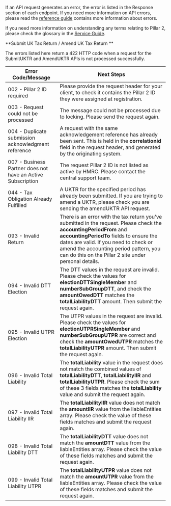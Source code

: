 If an API request generates an error, the error is listed in the Response section of each endpoint. If you need more information on API errors, please read the [reference guide](https://developer.service.hmrc.gov.uk/api-documentation/docs/reference-guide) contains more information about errors. 

If you need more information on understanding any terms relating to Pillar 2, please check the glossary in the [Service Guide](https://developer.development.tax.service.gov.uk/guides/pillar2-service-guide/). 

**Submit UK Tax Return / Amend UK Tax Return **

The errors listed here return a 422 HTTP code when a request for the SubmitUKTR and AmendUKTR APIs is not processed successfully. 

| Error Code/Message | Next Steps |
| -------------------| -----------|
| 002 - Pillar 2 ID required | Please provide the request header for your client, to check it contains the Pillar 2 ID they were assigned at registration. |
| 003 - Request could not be processed | The message could not be processed due to locking. Please send the request again. |
| 004 - Duplicate submission acknowledgment reference | A request with the same acknowledgement reference has already been sent. This is held in the **correlationid** field in the request header, and generated by the originating system. |
| 007 - Business Partner does not have an Active Subscription | The request Pillar 2 ID is not listed as active by HMRC. Please contact the central support team. | 
| 044 - Tax Obligation Already Fulfilled | A UKTR for the specified period has already been  submitted. If you are trying to amend a UKTR, please check you are sending the amendUKTR API request. |
| 093 - Invalid Return | There is an error with the tax return you’ve submitted in the request. Please check the **accountingPeriodFrom** and **accountingPeriodTo** fields to ensure the dates are valid. If you need to  check or amend the accounting period pattern, you can do this on the Pillar 2 site under personal details. |
| 094 - Invalid DTT Election | The DTT values in the request are invalid. Please check the values for **electionDTTSingleMember** and **numberSubGroupDTT**, and check the **amountOwedDTT** matches the **totalLiabilityDTT** amount. Then submit the request again. |
| 095 - Invalid UTPR Election | The UTPR values in the request are invalid. Please check the values for **electionUTPRSingleMember** and **numberSubGroupUTPR** are correct and check the **amountOwedUTPR** matches the **totalLiabilityUTPR** amount. Then submit the request again. |
| 096 - Invalid Total Liability | The **totalLiability** value in the request does not match the combined values of **totalLiabilityDTT**, **totalLiabilityIIR** and **totalLiabilityUTPR**. Please check the sum of these 3 fields matches the **totalLiability** value and submit the request again. |
| 097 - Invalid Total Liability IIR | The **totalLiabilityIIR** value does not match the **amountIIR** value from the liableEntities array. Please check the value of these fields matches and submit the request again. | 
| 098 - Invalid Total Liability DTT | The **totalLiabilityDTT** value does not match the **amountDTT** value from the liableEntities array. Please check the value of these fields matches and submit the request again. |
| 099 - Invalid Total Liability UTPR | The **totalLiabilityUTPR** value does not match the **amountUTPR** value from the liableEntities array. Please check the value of these fields matches and submit the request again. |

